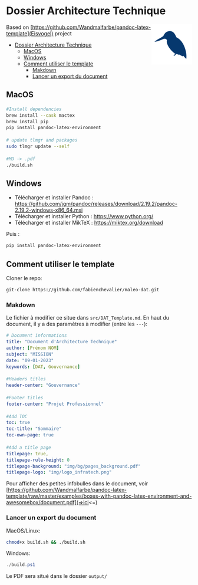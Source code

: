 # Dossier Architecture Technique

<img src="icon.png" align="right" height="110"/>

Based on [https://github.com/Wandmalfarbe/pandoc-latex-template](Eisvogel) project

- [Dossier Architecture Technique](#dossier-architecture-technique)
  - [MacOS](#macos)
  - [Windows](#windows)
  - [Comment utiliser le template](#comment-utiliser-le-template)
    - [Makdown](#makdown)
    - [Lancer un export du document](#lancer-un-export-du-document)

## MacOS

```bash
#Install dependencies
brew install --cask mactex
brew install pip
pip install pandoc-latex-environment

# update tlmgr and packages
sudo tlmgr update --self

#MD -> .pdf
./build.sh
```

## Windows

- Télécharger et installer Pandoc : <https://github.com/jgm/pandoc/releases/download/2.19.2/pandoc-2.19.2-windows-x86_64.msi>
- Télécharger et installer Python : <https://www.python.org/>
- Télécharger et installer MikTeX : <https://miktex.org/download>

Puis :

```powershell
pip install pandoc-latex-environment
```

## Comment utiliser le template

Cloner le repo:

```bash
git-clone https://github.com/fabienchevalier/maleo-dat.git
```

### Makdown

Le fichier à modifier ce situe dans `src/DAT_Template.md`. En haut du document, il y a des paramètres à modifier (entre les `---`):

```yaml
# Document informations
title: "Document d'Architecture Technique"
author: [Prénom NOM]
subject: "MISSION"
date: "09-01-2023"
keywords: [DAT, Gouvernance]

#Headers titles
header-center: "Gouvernance"

#Footer titles
footer-center: "Projet Professionnel"

#Add TOC
toc: true
toc-title: "Sommaire"
toc-own-page: true

#Add a title page
titlepage: true,
titlepage-rule-height: 0
titlepage-background: "img/bg/pages_background.pdf"
titlepage-logo: "img/logo_infratech.png"
```

Pour afficher des petites infobulles dans le document, voir [https://github.com/Wandmalfarbe/pandoc-latex-template/raw/master/examples/boxes-with-pandoc-latex-environment-and-awesomebox/document.pdf](=>ici<=)

### Lancer un export du document

MacOS/Linux:

```bash
chmod+x build.sh && ./build.sh
```

Windows:

```powershell
./build.ps1
```

Le PDF sera situé dans le dossier `output/`
